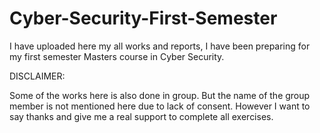 # Cyber-Security-First-Semester
I have uploaded here my all works and reports, I have been preparing for my first semester Masters course in Cyber Security.

DISCLAIMER: 

Some of the works here is also done in group. But the name of the group member is not mentioned here due to lack of consent. However I want to say thanks and give me a real support to complete all exercises.  
